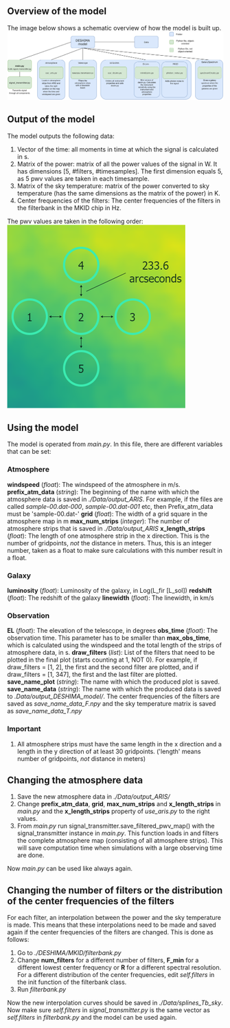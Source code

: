 ## Overview of the model 
The image below shows a schematic overview of how the model is built up. 
![Overview model](overview_model.png)

## Output of the model 
The model outputs the following data: 
1. Vector of the time: all moments in time at which the signal is calculated in s.
2. Matrix of the power: matrix of all the power values of the signal in W. It has dimensions [5, #filters, #timesamples]. The first dimension equals 5, as 5 pwv values are taken in each timesample. 
3. Matrix of the sky temperature: matrix of the power converted to sky temperature (has the same dimensions as the matrix of the power) in K. 
4. Center frequencies of the filters: The center frequencies of the filters in the filterbank in the MKID chip in Hz. 

The pwv values are taken in the following order: 
![pwv values](skychopping_5chops.png)

## Using the model
The model is operated from *main.py*. In this file, there are different variables that can be set: 

### Atmosphere
**windspeed** (*float*): The windspeed of the atmosphere in m/s.
**prefix_atm_data** (*string*): The beginning of the name with which the atmosphere data is saved in *./Data/output_ARIS*. For example, if the files are called
*sample-00.dat-000*, *sample-00.dat-001* etc, then Prefix_atm_data must be 'sample-00.dat-'
**grid** (*float*): The width of a grid square in the atmosphere map in m
**max_num_strips** (*integer*): The number of atmosphere strips that is saved in *./Data/output_ARIS*
**x_length_strips** (*float*): The length of one atmosphere strip in the x direction. This is the number of gridpoints, *not* the distance in meters. Thus, this is an integer number, taken as a float to make sure calculations with this number result in a float. 

### Galaxy
**luminosity** (*float*): Luminosity of the galaxy, in Log(L_fir [L_sol])
**redshift** (*float*): The redshift of the galaxy
**linewidth** (*float*): The linewidth, in km/s

### Observation
**EL** (*float*): The elevation of the telescope, in degrees
**obs_time** (*float*): The observation time. This parameter has to be smaller than **max_obs_time**, which is calculated using the windspeed and the total length of the strips of atmosphere data, in s.
**draw_filters** (*list*): List of the filters that need to be plotted in the final plot (starts counting at 1, NOT 0). For example, if draw_filters = [1, 2], the first and the second filter are plotted, and if draw_filters = [1, 347], the first and the last filter are plotted. 
**save_name_plot** (*string*): The name with which the produced plot is saved. 
**save_name_data** (*string*): The name with which the produced data is saved to *.Data/output_DESHIMA_model/*. The center frequencies of the filters are saved as *save_name_data_F.npy* and the sky temperature matrix is saved as *save_name_data_T.npy*

### Important
1. All atmosphere strips must have the same length in the x direction and a length in the y direction of at least 30 gridpoints. ('length' means number of gridpoints, *not* distance in meters)

## Changing the atmosphere data
1. Save the new atmosphere data in *./Data/output_ARIS/*
2. Change **prefix_atm_data**, **grid**, **max_num_strips**  and **x_length_strips** in *main.py* and the **x_length_strips** property of *use_aris.py* to the right values. 
3. From *main.py* run signal_transmitter.save_filtered_pwv_map() with the signal_transmitter instance in *main.py*. This function loads in and filters the complete atmosphere map (consisting of all atmosphere strips). This will save computation time when simulations with a large observing time are done. 

Now *main.py* can be used like always again. 

## Changing the number of filters or the distribution of the center frequencies of the filters
For each filter, an interpolation between the power and the sky temperature is made. This means that these interpolations need to be made and saved again if the center frequencies of the filters are changed. This is done as follows: 

1. Go to *./DESHIMA/MKID/filterbank.py*
2. Change **num_filters** for a different number of filters, **F_min** for a different lowest center frequency or **R** for a different spectral resolution. For a different distribution of the center frequencies, edit *self.filters* in the init function of the filterbank class. 
3. Run *filterbank.py*

Now the new interpolation curves should be saved in *./Data/splines_Tb_sky*. Now make sure *self.filters* in *signal_transmitter.py* is the same vector as *self.filters* in *filterbank.py* and the model can be used again. 


 
